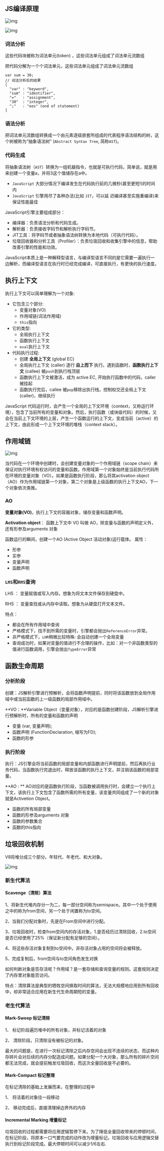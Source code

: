 ## JS编译原理 

![img](https://user-gold-cdn.xitu.io/2019/9/22/16d54b68820e9ee9?imageslim)

![img](https://user-gold-cdn.xitu.io/2019/9/22/16d54cb557ec70e1?imageView2/0/w/1280/h/960/format/webp/ignore-error/1)

### 词法分析

这些代码块被称为词法单元(token) ，这些词法单元组成了词法单元流数组 

把代码分解为一个个词法单元，这些词法单元组成了词法单元流数组

```
var sum = 30;
// 词法分析后的结果
[
  "var" : "keyword",
  "sum" : "identifier",
  "="   : "assignment",
  "30"  : "integer",
  ";"   : "eos" (end of statement)
]
```



### 语法分析

把词法单元流数组转换成一个由元素逐级嵌套所组成的代表程序语法结构的树，这个树被称为“抽象语法树” (`Abstract Syntax Tree`, 简称`AST`)。 



### 代码生成

将抽象语法树（`AST`）转换为一组机器指令，也就是可执行代码，简单说，就是用来创建一个变量a，并将3这个值储存在a中。 



- `JavaScript` 大部分情况下编译发生在代码执行前的几微秒(甚至更短!)的时间内
- `JavaScript` 引擎用尽了各种办法(比如 `JIT`，可以延 迟编译甚至实施重编译)来保证性能最佳



JavaScript引擎主要组成部分：

- 编译器：负责语法分析和代码生成。
- 解析器：负责接收字码节和解析执行字码节。
- JIT工具：将字码节或者抽象语法树转换为本地代码（可执行代码）。
- 垃圾回收器和分析工具（Profiler）：负责垃圾回收和收集引擎中的信息，帮助改善引擎的性能和功效。

JavaScript本质上是一种解释型语言，与编译型语言不同的是它需要一遍执行一边解析，而编译型语言在执行时已经完成编译，可直接执行，有更快的执行速度。





## 执行上下文

执行上下文可以简单理解为一个对象:

- 它包含三个部分:
  - 变量对象(VO)
  - 作用域链(词法作用域)
  - `this`指向
- 它的类型:
  - 全局执行上下文
  - 函数执行上下文
  - `eval`执行上下文
- 代码执行过程:
  - 创建 **全局上下文** (global EC)
  - 全局执行上下文 (caller) 逐行 **自上而下** 执行。遇到函数时，**函数执行上下文** (callee) 被`push`到执行栈顶层
  - 函数执行上下文被激活，成为 active EC, 开始执行函数中的代码，caller 被挂起
  - 函数执行完后，callee 被`pop`移除出执行栈，控制权交还全局上下文 (caller)，继续执行



JavaScript 代码运行时，会产生一个全局的上下文环境（context，又称运行环境），包含了当前所有的变量和对象。然后，执行函数（或块级代码）的时候，又会在当前上下文环境的上层，产生一个函数运行的上下文，变成当前（active）的上下文，由此形成一个上下文环境的堆栈（context stack）。 

 

##  作用域链

![img](https://user-gold-cdn.xitu.io/2019/3/16/16982853f08e1db5?imageslim) 

 当代码在一个环境中创建时，会创建变量对象的一个作用域链（scope chain）来保证对执行环境有权访问的变量和函数。作用域第一个对象始终是当前执行代码所在环境的变量对象（VO）。如果是函数执行阶段，那么将其activation object（AO）作为作用域链第一个对象，第二个对象是上级函数的执行上下文AO，下一个对象依次类推。



### AO

**变量对象(VO)**，执行上下文的容器对象，储存变量和函数声明。

**Activation object**： 函数上下文中 VO 叫做 AO，除变量与函数的声明定义外，还有形参及arguments 对象  



函数运行的瞬间，创建一个AO (Active Object 活动对象)运行载体。 属性：

- 形参
- 实参
- 变量声明
- 函数声明



### `LHS`和`RHS`查询

LHS ： 变量赋值或写入内存。想象为将文本文件保存到硬盘中。 

RHS ： 变量查找或从内存中读取。想象为从硬盘打开文本文件。



特点：

- 都会在所有作用域中查询
- 严格模式下，找不到所需的变量时，引擎都会抛出`ReferenceError`异常。
- 非严格模式下，`LHR`稍微比较特殊: 会自动创建一个全局变量
- 查询成功时，如果对变量的值进行不合理的操作，比如：对一个非函数类型的值进行函数调用，引擎会抛出`TypeError`异常



## 函数生命周期

### 分析阶段

创建：JS解析引擎进行预解析，会将函数声明提前，同时将该函数放到全局作用域中或当前函数的上一级函数的局部作用域中。



**VO：**Variable Object（变量对象），对应的是函数创建阶段，JS解析引擎进行预解析时，所有的变量和函数的声明

- 变量 (var, 变量声明);
- 函数声明 (FunctionDeclaration, 缩写为FD);
- 函数的形参



### 执行阶段

执行：JS引擎会将当前函数的局部变量和内部函数进行声明提前，然后再执行业务代码，当函数执行完退出时，释放该函数的执行上下文，并注销该函数的局部变量。



**AO : **  AO对应的是函数执行阶段，当函数被调用执行时，会建立一个执行上下文，该执行上下文包含了函数所需的所有变量，该变量共同组成了一个新的对象就是Activetion Object。

- 函数的所有局部变量
- 函数的形参及arguments 对象  
- 函数的参数集合
- 函数的this指向





## 垃圾回收机制

V8将堆分成三个部分。年轻代、年老代、和大对象。

![img](https://user-gold-cdn.xitu.io/2019/9/22/16d54d720a6156a3?imageslim)

### 新生代算法

#### Scavenge（清除）算法

1、将新生代堆内存分一为二，每一部分空间称为semispace。其中一个处于使用之中的称为from空间，另一个处于闲置称为to空间。

2、当我们分配对象时，先是在From空间中进行分配。

3、垃圾回收时，检查from空间内的存活对象，1.是否经历过清除回收，2.to空间是否已经使用了25%（保证新分配有足够的空间）。 

4、将这些存活对象复制到to空间中。非存活对象占用的空间将会被释放。

5、完成复制后，from空间与to空间角色发生对换



如何判断对象是否存活呢？作用域？是一套存储和查询变量的规则。这套规则决定了内存里对象能否访问。

特点：清除算法是典型的牺牲空间换取时间的算法，无法大规模地应用到所有回收中，却非常适合应用在新生代生命周期短的变量。



### 老生代算法

#### Mark-Sweep 标记清除

1、 标记阶段遍历堆中的所有对象，并标记活着的对象

2、 清除阶段，只清除没有被标记的对象。



最大的问题是，在进行一次标记清除之后内存空间会出现不连续的状态，而这种内存碎片会对后续的内存分配造成问题。如果分配一个大对象，那么所有的碎片空间都无法完成，就会提前触发垃圾回收，而这次全量回收是不必要的。



#### Mark-Compact 标记整理

在标记清除的基础上发展而来，在整理的过程中

1、 将活着的对象往一段移动

2、 移动完成后，直接清理掉边界外的内存



#### Incremental Marking 增量标记

垃圾回收的过程都需要将应用逻辑暂停下来。为了降低全量回收带来的停顿时间，在标记阶段，将原本一口气要完成的动作改为增量标记。垃圾回收与应用逻辑交替执行到标记阶段完成。最大停顿时间可以减少1/6左右.

